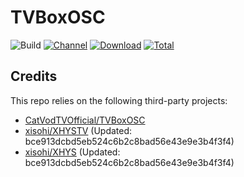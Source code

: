 # TVBoxOSC

![Build](https://shields.io/github/actions/workflow/status/xisohi/TVBoxOSC/test.yml?branch=master&logo=github&label=Build)
[![Channel](https://img.shields.io/badge/Follow-Gitee-blue.svg?logo=Gitee)](https://gitee.com/xisohi/XHYSosc/releases)
[![Download](https://img.shields.io/github/v/release/xisohi/TVBoxOSC?color=orange&logoColor=orange&label=Download&logo=DocuSign)](https://github.com/xisohi/TVBoxOSC/releases/latest) 
[![Total](https://shields.io/github/downloads/xisohi/TVBoxOSC/total?logo=Bookmeter&label=Counts&logoColor=yellow&color=yellow)](https://github.com/xisohi/TVBoxOSC/releases)

## Credits
This repo relies on the following third-party projects:
- [CatVodTVOfficial/TVBoxOSC](https://github.com/CatVodTVOfficial/TVBoxOSC)
- [xisohi/XHYSTV](https://github.com/xisohi/XHYSTV) (Updated: bce913dcbd5eb524c6b2c8bad56e43e9e3b4f3f4)
- [xisohi/XHYS](https://github.com/xisohi/XHYS) (Updated: bce913dcbd5eb524c6b2c8bad56e43e9e3b4f3f4)
